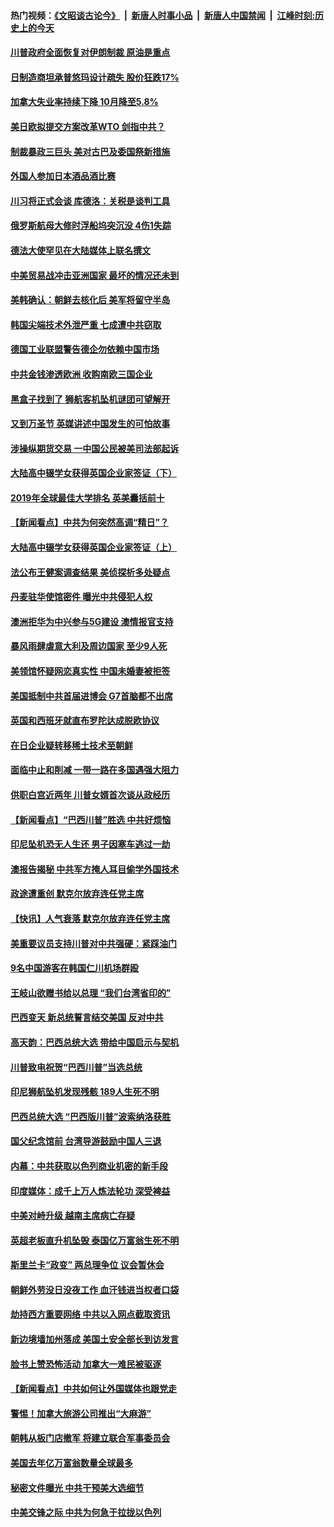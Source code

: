 #### 热门视频：[《文昭谈古论今》](https://github.com/gfw-breaker/wenzhao/blob/master/README.md?t=11030333) &nbsp;|&nbsp; [新唐人时事小品](https://github.com/gfw-breaker/ntdtv-comedy/blob/master/README.md?t=11030333) &nbsp;|&nbsp; [新唐人中国禁闻](https://github.com/gfw-breaker/ntdtv-news/blob/master/README.md?t=11030333) &nbsp;|&nbsp; [江峰时刻:历史上的今天](https://github.com/gfw-breaker/today-in-history/blob/master/README.md?t=11030333) 

#### [川普政府全面恢复对伊朗制裁 原油是重点](../pages/nsc418/n10827130.md?t=11030333) 

#### [日制造商坦承普悠玛设计疏失 股价狂跌17%](../pages/nsc418/n10826679.md?t=11030333) 

#### [加拿大失业率持续下降 10月降至5.8%](../pages/nsc418/n10827140.md?t=11030333) 

#### [美日欧拟提交方案改革WTO 剑指中共？](../pages/nsc418/n10825328.md?t=11030333) 

#### [制裁暴政三巨头 美对古巴及委国祭新措施](../pages/nsc418/n10826014.md?t=11030333) 

#### [外国人参加日本酒品酒比赛](../pages/nsc418/n10825775.md?t=11030333) 

#### [川习将正式会谈 库德洛：关税是谈判工具](../pages/nsc418/n10825047.md?t=11030333) 

#### [俄罗斯航母大修时浮船坞突沉没 4伤1失踪](../pages/nsc418/n10824672.md?t=11030333) 

#### [德法大使罕见在大陆媒体上联名撰文](../pages/nsc418/n10824136.md?t=11030333) 

#### [中美贸易战冲击亚洲国家 最坏的情况还未到](../pages/nsc418/n10824075.md?t=11030333) 

#### [美韩确认：朝鲜去核化后 美军将留守半岛](../pages/nsc418/n10823922.md?t=11030333) 

#### [韩国尖端技术外泄严重 七成遭中共窃取](../pages/nsc418/n10823129.md?t=11030333) 

#### [德国工业联盟警告德企勿依赖中国市场](../pages/nsc418/n10822502.md?t=11030333) 

#### [中共金钱渗透欧洲 收购南欧三国企业](../pages/nsc418/n10822401.md?t=11030333) 

#### [黑盒子找到了 狮航客机坠机谜团可望解开](../pages/nsc418/n10823113.md?t=11030333) 

#### [又到万圣节 英媒讲述中国发生的可怕故事](../pages/nsc418/n10821276.md?t=11030333) 

#### [涉操纵期货交易 一中国公民被美司法部起诉](../pages/nsc418/n10821047.md?t=11030333) 

#### [大陆高中辍学女获得英国企业家签证（下）](../pages/nsc418/n10818610.md?t=11030333) 

#### [2019年全球最佳大学排名 英美囊括前十](../pages/nsc418/n10819133.md?t=11030333) 

#### [【新闻看点】中共为何突然高调“精日”？](../pages/nsc418/n10818912.md?t=11030333) 

#### [大陆高中辍学女获得英国企业家签证（上）](../pages/nsc418/n10818609.md?t=11030333) 

#### [法公布王健案调查结果 美侦探析多处疑点](../pages/nsc418/n10818833.md?t=11030333) 

#### [丹麦驻华使馆密件 曝光中共侵犯人权](../pages/nsc418/n10817567.md?t=11030333) 

#### [澳洲拒华为中兴参与5G建设 澳情报官支持](../pages/nsc418/n10818821.md?t=11030333) 

#### [暴风雨肆虐意大利及周边国家 至少9人死](../pages/nsc418/n10818234.md?t=11030333) 

#### [美领馆怀疑网恋真实性 中国未婚妻被拒签](../pages/nsc418/n10818106.md?t=11030333) 

#### [美国抵制中共首届进博会 G7首脑都不出席](../pages/nsc418/n10818011.md?t=11030333) 

#### [英国和西班牙就直布罗陀达成脱欧协议](../pages/nsc418/n10818119.md?t=11030333) 

#### [在日企业疑转移稀土技术至朝鲜](../pages/nsc418/n10817717.md?t=11030333) 

#### [面临中止和削减 一带一路在多国遇强大阻力](../pages/nsc418/n10817323.md?t=11030333) 

#### [供职白宫近两年 川普女婿首次谈从政经历](../pages/nsc418/n10817086.md?t=11030333) 

#### [【新闻看点】“巴西川普”胜选 中共好烦恼](../pages/nsc418/n10816452.md?t=11030333) 

#### [印尼坠机恐无人生还 男子因塞车逃过一劫](../pages/nsc418/n10816616.md?t=11030333) 

#### [澳报告揭秘 中共军方掩人耳目偷学外国技术](../pages/nsc418/n10816439.md?t=11030333) 

#### [政途遭重创 默克尔放弃连任党主席](../pages/nsc418/n10815994.md?t=11030333) 

#### [【快讯】人气衰落 默克尔放弃连任党主席](../pages/nsc418/n10815855.md?t=11030333) 

#### [美重要议员支持川普对中共强硬：紧踩油门](../pages/nsc418/n10815659.md?t=11030333) 

#### [9名中国游客在韩国仁川机场群殴](../pages/nsc418/n10814575.md?t=11030333) 

#### [王岐山欲赠书给以总理 “我们台湾省印的”](../pages/nsc418/n10815606.md?t=11030333) 

#### [巴西变天 新总统誓言结交美国 反对中共](../pages/nsc418/n10815508.md?t=11030333) 

#### [高天韵：巴西总统大选 带给中国启示与契机](../pages/nsc418/n10815310.md?t=11030333) 

#### [川普致电祝贺“巴西川普”当选总统](../pages/nsc418/n10815388.md?t=11030333) 

#### [印尼狮航坠机发现残骸 189人生死不明](../pages/nsc418/n10815050.md?t=11030333) 

#### [巴西总统大选 “巴西版川普”波索纳洛获胜](../pages/nsc418/n10814398.md?t=11030333) 

#### [国父纪念馆前 台湾导游鼓励中国人三退](../pages/nsc418/n10808276.md?t=11030333) 

#### [内幕：中共获取以色列商业机密的新手段](../pages/nsc418/n10812897.md?t=11030333) 

#### [印度媒体：成千上万人炼法轮功 深受裨益](../pages/nsc418/n10812623.md?t=11030333) 

#### [中美对峙升级 越南主席病亡存疑](../pages/nsc418/n10812354.md?t=11030333) 

#### [英超老板直升机坠毁 泰国亿万富翁生死不明](../pages/nsc418/n10813517.md?t=11030333) 

#### [斯里兰卡“政变” 两总理争位 议会暂休会](../pages/nsc418/n10812935.md?t=11030333) 

#### [朝鲜外劳没日没夜工作 血汗钱进当权者口袋](../pages/nsc418/n10812735.md?t=11030333) 

#### [劫持西方重要网络 中共以入网点截取资讯](../pages/nsc418/n10812177.md?t=11030333) 

#### [新边境墙加州落成 美国土安全部长到访发言](../pages/nsc418/n10811935.md?t=11030333) 

#### [脸书上赞恐怖活动 加拿大一难民被驱逐](../pages/nsc418/n10811860.md?t=11030333) 

#### [【新闻看点】中共如何让外国媒体也跟党走](../pages/nsc418/n10811468.md?t=11030333) 

#### [警惕！加拿大旅游公司推出“大麻游”](../pages/nsc418/n10811741.md?t=11030333) 

#### [朝韩从板门店撤军 将建立联合军事委员会](../pages/nsc418/n10811430.md?t=11030333) 

#### [美国去年亿万富翁数量全球最多](../pages/nsc418/n10811376.md?t=11030333) 

#### [秘密文件曝光 中共干预美大选细节](../pages/nsc418/n10811358.md?t=11030333) 

#### [中美交锋之际 中共为何急于拉拢以色列](../pages/nsc418/n10810861.md?t=11030333) 

